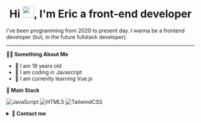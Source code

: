 <h1 align="center">Hi <img src="https://raw.githubusercontent.com/MartinHeinz/MartinHeinz/master/wave.gif" width="30px">, I'm Eric a front-end developer</h1>

<p>I've been programming from 2020 to present day. I wanna be a frontend developer (but, in the future fullstack developer).</p>

---

**🙋‍♂️ Something About Me**

<ul>
  <li> 👦 I am 18 years old</li>
  <li> 🌱 I am coding in Javascript</li>
  <li> 🔭 I am currently learning Vue.js</li>
</ul>


**🌱 Main Stack**

![JavaScript](https://img.shields.io/badge/javascript-%23323330.svg?style=for-the-badge&logo=javascript&logoColor=%23F7DF1E)
![HTML5](https://img.shields.io/badge/html5-%23E34F26.svg?style=for-the-badge&logo=html5&logoColor=white)
![TailwindCSS](https://img.shields.io/badge/tailwindcss-%2338B2AC.svg?style=for-the-badge&logo=tailwind-css&logoColor=white)


<details><summary><b>📧 Contact me</b></summary>
    <ul>
        <li><strong><a href="https://discord.com/users/560924107651153960">Discord: </strong> <code>Evion#5507</code></li>
      <li><strong><a href="[https://www.linkedin.com/in/eryk-latasiewicz/](https://www.linkedin.com/in/eryk-latasiewicz/)"> Linkedin </a></strong></li>
    </ul>
</details>


<!-- ## 🚀 Languages and Tools:
<p align="left"><a href="https://www.w3.org/html/" target="_blank" rel="noreferrer"> <img src="https://raw.githubusercontent.com/devicons/devicon/master/icons/html5/html5-original-wordmark.svg" alt="html5" width="40" height="40"/> </a>
<a href="https://www.w3schools.com/css/" target="_blank" rel="noreferrer"> <img src="https://raw.githubusercontent.com/devicons/devicon/master/icons/css3/css3-original-wordmark.svg" alt="css3" width="40" height="40"/> </a>
  <a href="https://sass-lang.com" target="_blank" rel="noreferrer"> <img src="https://raw.githubusercontent.com/devicons/devicon/master/icons/sass/sass-original.svg" alt="sass" width="40" height="40"/> </a> 
  <a href="https://tailwindcss.com/" target="_blank" rel="noreferrer"> <img src="https://www.vectorlogo.zone/logos/tailwindcss/tailwindcss-icon.svg" alt="tailwind" width="40" height="40"/> </a>
<a href="https://getbootstrap.com" target="_blank" rel="noreferrer"><img src="https://raw.githubusercontent.com/devicons/devicon/master/icons/javascript/javascript-original.svg" alt="javascript" width="40" height="40"/> </a> 
  <a href="https://www.figma.com/" target="_blank" rel="noreferrer"> <img src="https://www.vectorlogo.zone/logos/figma/figma-icon.svg" alt="figma" width="40" height="40"/> </a><a href="https://git-scm.com/" target="_blank" rel="noreferrer"> <img src="https://www.vectorlogo.zone/logos/git-scm/git-scm-icon.svg" alt="git" width="40" height="40"/> </a><a href="https://www.python.org" target="_blank" rel="noreferrer"> <img src="https://raw.githubusercontent.com/devicons/devicon/master/icons/python/python-original.svg" alt="python" width="40" height="40"/> </a> <a href="https://www.selenium.dev" target="_blank" rel="noreferrer"> <img src="https://raw.githubusercontent.com/detain/svg-logos/780f25886640cef088af994181646db2f6b1a3f8/svg/selenium-logo.svg" alt="selenium" width="40" height="40"/> </a>  </p>
  <br/>
  
<p align="center">
        <img alt="EvionDev" src="https://github-readme-streak-stats.herokuapp.com/?user=EvionDev&theme=dracula"/>
</p>


## 📊 My Github Stats


![Top Langs](https://github-readme-stats.vercel.app/api/top-langs/?username=EvionDev&layout=compact&theme=dracula)

![Anurag's GitHub stats](https://github-readme-stats.vercel.app/api?username=EvionDev&show_icons=true&theme=dracula) -->


